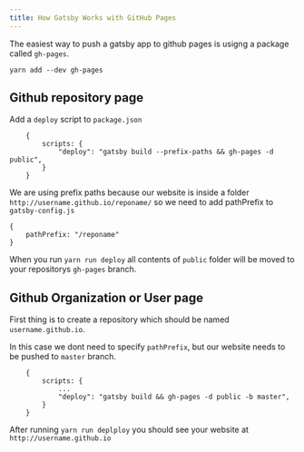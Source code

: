 ```yaml
---
title: How Gatsby Works with GitHub Pages
---
```


The easiest way to push a gatsby app to github pages is usigng a package called `gh-pages`.

`yarn add --dev gh-pages`

## Github repository page

Add a `deploy` script to `package.json`

```
    {
        scripts: {
            "deploy": "gatsby build --prefix-paths && gh-pages -d public",
        }
    }
```

We are using prefix paths because our website is inside a folder `http://username.github.io/reponame/` so we need to add pathPrefix to `gatsby-config.js`

```
{
    pathPrefix: "/reponame"
}
```

When you run `yarn run deploy` all contents of `public` folder will be moved to your repositorys `gh-pages` branch.

## Github Organization or User page

First thing is to create a repository which should be named `username.github.io`.

In this case we dont need to specify `pathPrefix`, but our website needs to be pushed to `master` branch.

```
    {
        scripts: {
            ...
            "deploy": "gatsby build && gh-pages -d public -b master",
        }
    }
```

After running `yarn run deplploy` you should see your website at `http://username.github.io`
